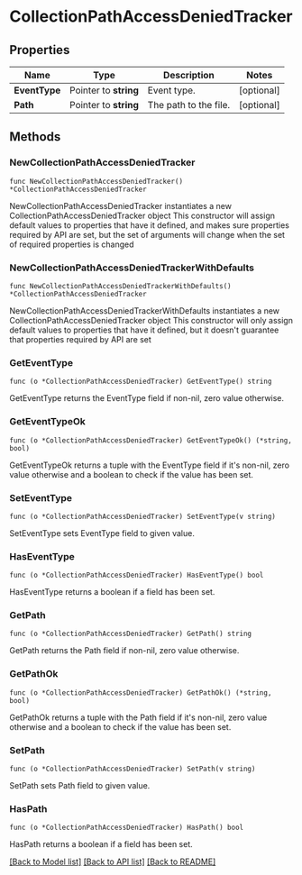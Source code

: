 # CollectionPathAccessDeniedTracker

## Properties

Name | Type | Description | Notes
------------ | ------------- | ------------- | -------------
**EventType** | Pointer to **string** | Event type. | [optional] 
**Path** | Pointer to **string** | The path to the file. | [optional] 

## Methods

### NewCollectionPathAccessDeniedTracker

`func NewCollectionPathAccessDeniedTracker() *CollectionPathAccessDeniedTracker`

NewCollectionPathAccessDeniedTracker instantiates a new CollectionPathAccessDeniedTracker object
This constructor will assign default values to properties that have it defined,
and makes sure properties required by API are set, but the set of arguments
will change when the set of required properties is changed

### NewCollectionPathAccessDeniedTrackerWithDefaults

`func NewCollectionPathAccessDeniedTrackerWithDefaults() *CollectionPathAccessDeniedTracker`

NewCollectionPathAccessDeniedTrackerWithDefaults instantiates a new CollectionPathAccessDeniedTracker object
This constructor will only assign default values to properties that have it defined,
but it doesn't guarantee that properties required by API are set

### GetEventType

`func (o *CollectionPathAccessDeniedTracker) GetEventType() string`

GetEventType returns the EventType field if non-nil, zero value otherwise.

### GetEventTypeOk

`func (o *CollectionPathAccessDeniedTracker) GetEventTypeOk() (*string, bool)`

GetEventTypeOk returns a tuple with the EventType field if it's non-nil, zero value otherwise
and a boolean to check if the value has been set.

### SetEventType

`func (o *CollectionPathAccessDeniedTracker) SetEventType(v string)`

SetEventType sets EventType field to given value.

### HasEventType

`func (o *CollectionPathAccessDeniedTracker) HasEventType() bool`

HasEventType returns a boolean if a field has been set.

### GetPath

`func (o *CollectionPathAccessDeniedTracker) GetPath() string`

GetPath returns the Path field if non-nil, zero value otherwise.

### GetPathOk

`func (o *CollectionPathAccessDeniedTracker) GetPathOk() (*string, bool)`

GetPathOk returns a tuple with the Path field if it's non-nil, zero value otherwise
and a boolean to check if the value has been set.

### SetPath

`func (o *CollectionPathAccessDeniedTracker) SetPath(v string)`

SetPath sets Path field to given value.

### HasPath

`func (o *CollectionPathAccessDeniedTracker) HasPath() bool`

HasPath returns a boolean if a field has been set.


[[Back to Model list]](../README.md#documentation-for-models) [[Back to API list]](../README.md#documentation-for-api-endpoints) [[Back to README]](../README.md)



